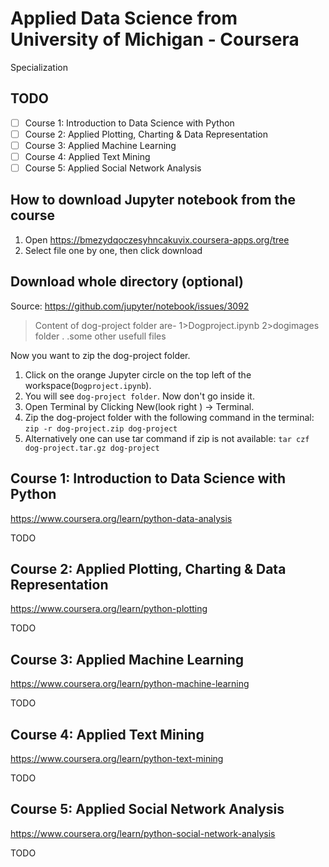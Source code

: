 # Applied Data Science from University of Michigan - Coursera
Specialization

## TODO
- [ ] Course 1: Introduction to Data Science with Python
- [ ] Course 2: Applied Plotting, Charting & Data Representation
- [ ] Course 3: Applied Machine Learning
- [ ] Course 4: Applied Text Mining
- [ ] Course 5: Applied Social Network Analysis

## How to download Jupyter notebook from the course
1. Open https://bmezydqoczesyhncakuvix.coursera-apps.org/tree
2. Select file one by one, then click download

## Download whole directory (optional)
Source: https://github.com/jupyter/notebook/issues/3092

> Content of dog-project folder are-
> 1>Dogproject.ipynb
> 2>dogimages folder
> .
> .some other usefull files

Now you want to zip the dog-project folder.

1. Click on the orange Jupyter circle on the top left of the workspace(`Dogproject.ipynb`).
2. You will see `dog-project folder`. Now don't go inside it.
3. Open Terminal by Clicking New(look right ) -> Terminal.
4. Zip the dog-project folder with the following command in the terminal: `zip -r dog-project.zip dog-project`
5. Alternatively one can use tar command if zip is not available: `tar czf dog-project.tar.gz dog-project`

## Course 1: Introduction to Data Science with Python
https://www.coursera.org/learn/python-data-analysis

TODO

## Course 2: Applied Plotting, Charting & Data Representation
https://www.coursera.org/learn/python-plotting

TODO

## Course 3: Applied Machine Learning
https://www.coursera.org/learn/python-machine-learning

TODO

## Course 4: Applied Text Mining
https://www.coursera.org/learn/python-text-mining

TODO

## Course 5: Applied Social Network Analysis
https://www.coursera.org/learn/python-social-network-analysis

TODO
